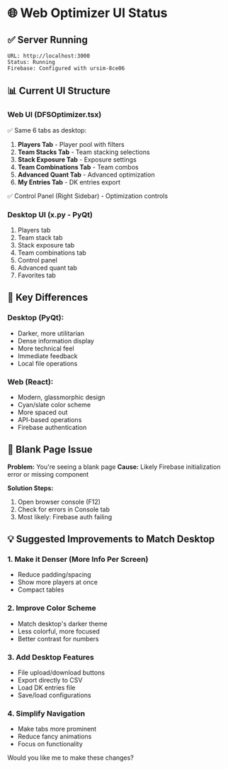 # 🌐 Web Optimizer UI Status

## ✅ Server Running
```
URL: http://localhost:3000
Status: Running
Firebase: Configured with ursim-8ce06
```

## 📊 Current UI Structure

### Web UI (DFSOptimizer.tsx)
✅ Same 6 tabs as desktop:
1. **Players Tab** - Player pool with filters
2. **Team Stacks Tab** - Team stacking selections
3. **Stack Exposure Tab** - Exposure settings
4. **Team Combinations Tab** - Team combos
5. **Advanced Quant Tab** - Advanced optimization
6. **My Entries Tab** - DK entries export

✅ Control Panel (Right Sidebar) - Optimization controls

### Desktop UI (x.py - PyQt)
1. Players tab
2. Team stack tab  
3. Stack exposure tab
4. Team combinations tab
5. Control panel
6. Advanced quant tab
7. Favorites tab

## 🎯 Key Differences

### Desktop (PyQt):
- Darker, more utilitarian
- Dense information display
- More technical feel
- Immediate feedback
- Local file operations

### Web (React):
- Modern, glassmorphic design
- Cyan/slate color scheme
- More spaced out
- API-based operations
- Firebase authentication

## 🔧 Blank Page Issue

**Problem:** You're seeing a blank page
**Cause:** Likely Firebase initialization error or missing component

**Solution Steps:**
1. Open browser console (F12)
2. Check for errors in Console tab
3. Most likely: Firebase auth failing

## 💡 Suggested Improvements to Match Desktop

### 1. Make it Denser (More Info Per Screen)
- Reduce padding/spacing
- Show more players at once
- Compact tables

### 2. Improve Color Scheme
- Match desktop's darker theme
- Less colorful, more focused
- Better contrast for numbers

### 3. Add Desktop Features
- File upload/download buttons
- Export directly to CSV
- Load DK entries file
- Save/load configurations

### 4. Simplify Navigation
- Make tabs more prominent
- Reduce fancy animations
- Focus on functionality

Would you like me to make these changes?
